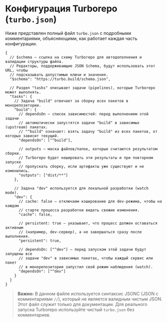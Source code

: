 

# Конфигурация Turborepo (`turbo.json`)

Ниже представлен полный файл `turbo.json` с подробными комментариями, объясняющими, как работает каждая часть конфигурации.

```jsonc
{
  // $schema — ссылка на схему Turborepo для автодополнения и валидации структуры файла.
  // Редакторы, поддерживающие JSON Schema, будут использовать этот URL, чтобы
  // подсказывать допустимые ключи и значения.
  "$schema": "https://turbo.build/schema.json",

  // Раздел "tasks" описывает задачи (pipelines), которые Turborepo может выполнять.
  "tasks": {
    // Задача "build" отвечает за сборку всех пакетов в монорепозитории.
    "build": {
      // dependsOn — список зависимостей: перед выполнением этой задачи
      // автоматически запустятся задачи "build" в зависимых (upstream) пакетах.
      // "^build" означает: взять задачу "build" из всех пакетов, от которых зависит текущий.
      "dependsOn": ["^build"],

      // outputs — маска файлов/папок, которые считаются результатом сборки.
      // Turborepo будет кешировать эти результаты и при повторном запуске
      // пропускать сборку, если артефакты уже существуют и не изменились.
      "outputs": ["dist/**"]
    },

    // Задача "dev" используется для локальной разработки (watch mode).
    "dev": {
      // cache: false — отключаем кэширование для dev-режима, чтобы на каждом
      // старте процесса разработки видеть свежие изменения.
      "cache": false,

      // persistent: true — указывает, что процесс должен оставаться активным
      // (например, dev-сервер), а не завершаться сразу после выполнения.
      "persistent": true,

      // dependsOn: ["^dev"] — перед запуском этой задачи будут запущены все
      // задачи "dev" в зависимых пакетах, чтобы каждый сервис или пакет
      // в монорепозитории запустил свой режим наблюдения (watch).
      "dependsOn": ["^dev"]
    }
  }
}
```

> **Важно:** В данном файле используется синтаксис JSONC (JSON с комментариями `//`),
> который не является валидным чистым JSON. Этот файл служит только для документации.
> Для реального запуска Turborepo используйте чистый `turbo.json` без комментариев.